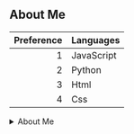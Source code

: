 ## About Me

| Preference | Languages |
|-----:|-----------|
|     1| JavaScript|
|     2| Python    |
|     3| Html       |
|     4| Css      |

<details>
<summary>About Me</summary>

Hello there, Im contonium
<br>
ATM im learning full stack web development
<br>
Cant promise all my stuff works the best.
<br>
Either way Its fun to do.

</details>

